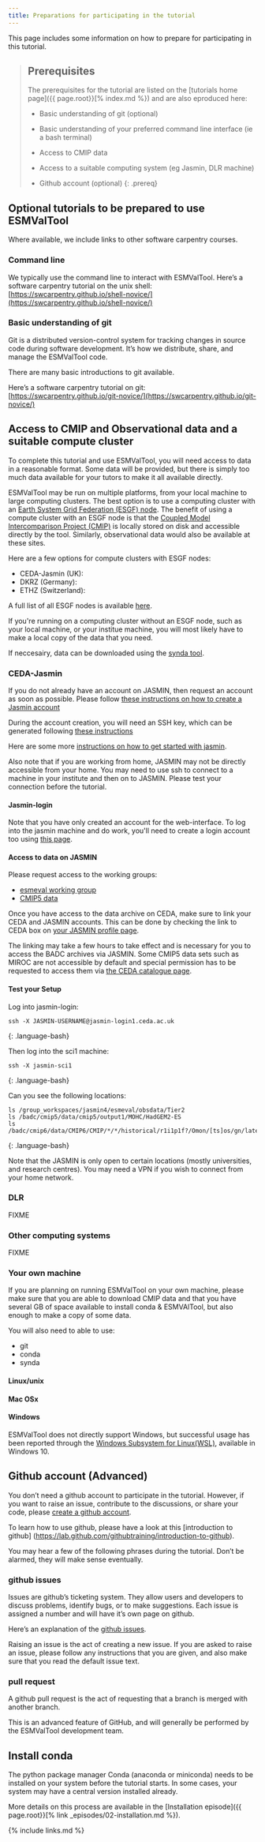 ```yaml
---
title: Preparations for participating in the tutorial 
---
```


This page includes some information on how to prepare for participating in this tutorial. 

> ## Prerequisites
> The prerequisites for the tutorial are listed on the 
> [tutorials home page]({{ page.root}}[% index.md %})
>  and are also eproduced here:
> - Basic understanding of git (optional)
>
> - Basic understanding of your preferred command line interface (ie a bash terminal)
>
> - Access to CMIP data
>
> - Access to a suitable computing system (eg Jasmin, DLR machine)
>
> - Github account (optional)
{: .prereq}


## Optional tutorials to be prepared to use ESMValTool

Where available, we include links to other software carpentry courses. 

### Command line

We typically use the command line to interact with ESMValTool. 
Here’s a software carpentry tutorial on the unix shell:
[https://swcarpentry.github.io/shell-novice/](https://swcarpentry.github.io/shell-novice/)

### Basic understanding of git
 
Git is a distributed version-control system for tracking changes in source code during software development. 
It’s how we distribute, share, and manage the ESMValTool code. 

There are many basic introductions to git available.
 
Here’s a software carpentry tutorial on git:
[https://swcarpentry.github.io/git-novice/](https://swcarpentry.github.io/git-novice/)



## Access to CMIP and Observational data and a suitable compute cluster

To complete this tutorial and use ESMValTool, you will need access to data in a reasonable format.
Some data will be provided, but there is simply too much data available
for your tutors to make it all available directly. 

ESMValTool may be run on multiple platforms, from your local machine to 
large computing clusters. 
The best option is to use a computing cluster with an
[Earth System Grid Federation (ESGF) node](https://esgf.llnl.gov/nodes.html). 
The benefit of using a compute cluster with an ESGF node is that the 
[Coupled Model Intercomparison Project (CMIP)](https://en.wikipedia.org/wiki/Coupled_Model_Intercomparison_Project)
is locally stored on disk and accessible directly by the tool.
Similarly, observational data would also be available at these sites.

Here are a few options
for compute clusters with ESGF nodes:

- CEDA-Jasmin (UK):
- DKRZ (Germany):
- ETHZ (Switzerland):

A full list of all ESGF nodes is available [here](https://esgf.llnl.gov/nodes.html).


If you're running on a computing cluster without an ESGF node, such as 
your local machine, or your institue machine, you will most likely 
have to make a local copy of the data that you need.

If neccesairy, data can be downloaded using the 
[synda tool](https://prodiguer.github.io/synda/index.html).
 


### CEDA-Jasmin

If you do not already have an account on JASMIN, then request an account as
soon as possible. 
Please follow [these instructions on how to create a Jasmin account](https://help.jasmin.ac.uk/article/4435-get-a-jasmin-account-portal)

During the account creation, you will need an SSH key, which can be generated following 
[these instructions](https://help.jasmin.ac.uk/article/185-generate-ssh-key-pair)

Here are some more [instructions on how to get started with jasmin](https://help.jasmin.ac.uk/article/189-get-started-with-jasmin).

Also note that if you are working from home, JASMIN may not be directly
accessible from your home. You may need to use ssh to connect to a machine
in your institute and then on to JASMIN. Please test your connection before
the tutorial. 

#### Jasmin-login

Note that you have only created an account for the web-interface. 
To log into the jasmin machine and do work, you'll need to create a 
login account too using [this page](https://help.jasmin.ac.uk/article/161-get-login-account).


#### Access to data on JASMIN

Please request access to the working groups:
- [esmeval working group](https://accounts.jasmin.ac.uk/services/group_workspaces/esmeval)
- [CMIP5 data](https://services.ceda.ac.uk/cedasite/resreg/application?attributeid=cmip5_research)

Once you have access to the data archive on CEDA, make sure to link your
CEDA and JASMIN accounts. 
This can be done by checking the link to CEDA box on 
[your JASMIN profile page](https://accounts.jasmin.ac.uk/account/profile/).

The linking may take a few hours to take effect and is necessary for you to
access the BADC archives via JASMIN. Some CMIP5 data sets such as MIROC
are not accessible by default and special permission has to be requested to
access them via [the CEDA catalogue page](https://catalogue.ceda.ac.uk/).

#### Test your Setup

Log into jasmin-login:

~~~
ssh -X JASMIN-USERNAME@jasmin-login1.ceda.ac.uk
~~~
{: .language-bash}

Then log into the sci1 machine:

~~~
ssh -X jasmin-sci1
~~~
{: .language-bash}

Can you see the following locations:
~~~
ls /group_workspaces/jasmin4/esmeval/obsdata/Tier2
ls /badc/cmip5/data/cmip5/output1/MOHC/HadGEM2-ES
ls /badc/cmip6/data/CMIP6/CMIP/*/*/historical/r1i1p1f?/Omon/[ts]os/gn/latest/*.nc
~~~
{: .language-bash}

Note that the JASMIN is only open to certain locations (mostly universities, and research centres). 
You may need a VPN if you wish to connect from your home network.

### DLR 
FIXME

### Other computing systems
FIXME

### Your own machine

If you are planning on running ESMValTool on your own machine, please make sure that you are able to download CMIP data and that you have several GB of space available to install conda & ESMVAlTool, but also enough to make a copy of some data. 

You will also need to able to use:
- git
- conda
- synda

#### Linux/unix

#### Mac OSx

#### Windows

ESMValTool does not directly support Windows, 
but successful usage has been reported through the 
[Windows Subsystem for Linux(WSL)](https://docs.microsoft.com/en-us/windows/wsl/),
available in Windows 10.



## Github account (Advanced)

You don’t need a github account to participate in the tutorial. 
However, if you want to raise an issue, contribute to the discussions, 
or share your code, please [create a github account](https://github.com/).

To learn how to use github, please have a look at this [introduction to github]
(https://lab.github.com/githubtraining/introduction-to-github).

You may hear a few of the following phrases during the tutorial. Don’t be alarmed, they will make sense eventually. 

### github issues
Issues are github’s ticketing system. 
They allow users and developers to discuss problems, 
identify bugs, or to make suggestions. 
Each issue is assigned a number and will have it’s own page on github. 

Here’s an explanation of the [github issues](https://guides.github.com/features/issues/).

Raising an issue is the act of creating a new issue. 
If you are asked to raise an issue, please follow any instructions that you are given,
and also make sure that you read the default issue text. 


### pull request 

A github pull request is the act of requesting that a branch is merged with another branch.

This is an advanced feature of GitHub, and will generally be performed by the ESMValTool development team. 



## Install conda

The python package manager Conda (anaconda or miniconda)
needs to be installed on your system before the tutorial starts. 
In some cases, your system may have a central version installed already. 

More details on this process are available in the 
[Installation episode]({{ page.root}}[% link _episodes/02-installation.md  %}). 



{% include links.md %}
